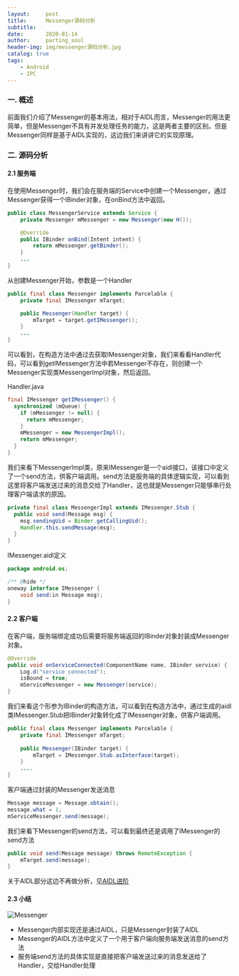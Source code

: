 ```yaml
---
layout:     post
title:      Messenger源码分析
subtitle:
date:       2020-01-14
author:     parting_soul
header-img: img/messenger源码分析.jpg
catalog: true
tags:
    - Android
    - IPC
---
```


### 一.  概述

​		前面我们介绍了Messenger的基本用法，相对于AIDL而言，Messenger的用法更简单，但是Messenger不具有并发处理任务的能力，这是两者主要的区别。但是Messenger同样是基于AIDL实现的，这边我们来讲讲它的实现原理。

### 二. 源码分析

#### 2.1 服务端

​		在使用Messenger时，我们会在服务端的Service中创建一个Messenger，通过Messenger获得一个IBinder对象，在onBind方法中返回。

```java
public class MessengerService extends Service {
    private Messenger mMessenger = new Messenger(new H());

    @Override
    public IBinder onBind(Intent intent) {
        return mMessenger.getBinder();
    }
	...
}
```

从创建Messenger开始，参数是一个Handler

```java
public final class Messenger implements Parcelable {
    private final IMessenger mTarget;

    public Messenger(Handler target) {
        mTarget = target.getIMessenger();
    }
    ...
}
```

​		可以看到，在构造方法中通过去获取IMessenger对象，我们来看看Handler代码，可以看到getIMessenger方法中若Messenger不存在，则创建一个Messenger实现类MessengerImpl对象，然后返回。

Handler.java

```java
final IMessenger getIMessenger() {
  synchronized (mQueue) {
    if (mMessenger != null) {
      return mMessenger;
    }
    mMessenger = new MessengerImpl();
    return mMessenger;
  }
}
```

​		我们来看下MessengerImpl类，原来IMessenger是一个aidl接口，该接口中定义了一个send方法，供客户端调用。send方法是服务端的具体逻辑实现，可以看到这里将客户端发送过来的消息交给了Handler，这也就是Messenger只能够串行处理客户端请求的原因。

```java
private final class MessengerImpl extends IMessenger.Stub {
  public void send(Message msg) {
    msg.sendingUid = Binder.getCallingUid();
    Handler.this.sendMessage(msg);
  }
}
```

IMessenger.aidl定义

```java
package android.os;

/** @hide */
oneway interface IMessenger {
    void send(in Message msg);
}
```

#### 2.2 客户端

​	在客户端，服务端绑定成功后需要将服务端返回的IBinder对象封装成Messenger对象。

```java
@Override
public void onServiceConnected(ComponentName name, IBinder service) {
    Log.d("service connected");
    isBound = true;
    mServiceMessenger = new Messenger(service);
}
```

我们来看这个形参为IBinder的构造方法，可以看到在构造方法中，通过生成的aidl类IMessenger.Stub把IBinder对象转化成了IMessenger对象，供客户端调用。

```java
public final class Messenger implements Parcelable {
    private final IMessenger mTarget;
 		
  	public Messenger(IBinder target) {
        mTarget = IMessenger.Stub.asInterface(target);
    }
  	....
}
```

客户端通过封装的Messenger发送消息

```java
Message message = Message.obtain();
message.what = 1;
mServiceMessenger.send(message);
```

我们来看下Messenger的send方法，可以看到最终还是调用了IMessenger的send方法

```java
public void send(Message message) throws RemoteException {
    mTarget.send(message);
}
```

关于AIDL部分这边不再做分析，见[AIDL进阶](https://partingsoul.github.io/2020/01/13/AIDL%E8%BF%9B%E9%98%B6/)

#### 2.3 小结

![Messenger](https://i.postimg.cc/90rv6PFv/Messenger.png)

- Messenger内部实现还是通过AIDL，只是Messenger封装了AIDL
- Messenger的AIDL方法中定义了一个用于客户端向服务端发送消息的send方法
- 服务端send方法的具体实现是直接把客户端发送过来的消息发送给了Handler，交给Handler处理